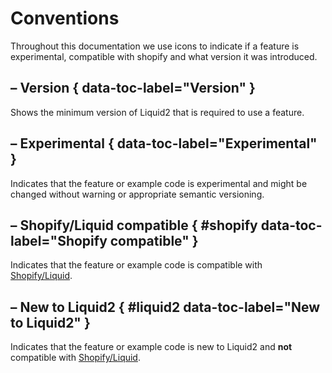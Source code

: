# Conventions

Throughout this documentation we use icons to indicate if a feature is experimental, compatible with shopify and what version it was introduced.

## <!-- md:version --> – Version { data-toc-label="Version" }

Shows the minimum version of Liquid2 that is required to use a feature.

## <!-- md:flag experimental --> – Experimental { data-toc-label="Experimental" }

Indicates that the feature or example code is experimental and might be changed without warning or appropriate semantic versioning.

## <!-- md:shopify --> – Shopify/Liquid compatible { #shopify data-toc-label="Shopify compatible" }

Indicates that the feature or example code is compatible with [Shopify/Liquid](https://github.com/Shopify/liquid).

## <!-- md:liquid2 --> – New to Liquid2 { #liquid2 data-toc-label="New to Liquid2" }

Indicates that the feature or example code is new to Liquid2 and **not** compatible with [Shopify/Liquid](https://github.com/Shopify/liquid).
